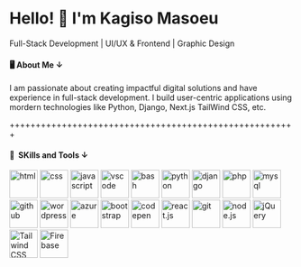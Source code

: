 ## <h1>Hello! 👋 I'm Kagiso Masoeu</h1>
Full-Stack Development | UI/UX & Frontend |  Graphic Design

<h4> 🖥 About Me &darr; </h4>
<p>
I am passionate about creating impactful digital solutions and have experience in full-stack development. I build user-centric applications using mordern technologies like Python, Django, Next.js TailWind CSS, etc.  
</p>

+++++++++++++++++++++++++++++++++++++++++++++++++++++++
<br/>
<h4> 🚀 &nbsp;SKills and Tools &darr;  </h4>
<p align="left">
  <img src="https://www.vectorlogo.zone/logos/w3_html5/w3_html5-icon.svg" title="html" width="50" height="50"/>
<img src="https://www.vectorlogo.zone/logos/w3_css/w3_css-icon~old.svg" title="css" width="50" height="50"/>
  <img src="https://www.vectorlogo.zone/logos/javascript/javascript-icon.svg" title="javascript" width="50" height="50"/>
<img src="https://cdn.jsdelivr.net/gh/devicons/devicon/icons/vscode/vscode-original.svg" title="vscode" width="50" height="50"/>
<img src="https://cdn.jsdelivr.net/gh/devicons/devicon/icons/bash/bash-original.svg" title="bash" width="50" height="50"/>
<img src="https://www.svgrepo.com/show/452091/python.svg" title="python" width="50" height="50"/>
<img src="https://www.svgrepo.com/show/373554/django.svg" title="django" width="50" height="50"/>  
<img src="https://cdn.jsdelivr.net/gh/devicons/devicon/icons/php/php-original.svg" title="php" width="50" height="50"/>
<img src="https://www.vectorlogo.zone/logos/mysql/mysql-official.svg" title="mysql" width="50" height="50""/>
<img src="https://www.vectorlogo.zone/logos/github/github-tile.svg" title="github" width="50" height="50" />
<img src="https://www.vectorlogo.zone/logos/wordpress/wordpress-icon.svg" title="wordpress" width="50" height="50"/>
<img src="https://www.vectorlogo.zone/logos/microsoft_azure/microsoft_azure-icon.svg" title="azure" width="50" height="50"/>

<img src="https://www.vectorlogo.zone/logos/getbootstrap/getbootstrap-icon.svg" title="bootstrap" width="50" height="50"/>
<img src="https://www.vectorlogo.zone/logos/codepen/codepen-tile.svg" title="codepen" width="50" height="50"/>
<img src="https://www.vectorlogo.zone/logos/reactjs/reactjs-icon.svg" title="react.js" width="50" height="50"/>
<img src="https://www.vectorlogo.zone/logos/git-scm/git-scm-icon.svg" title="git" width="50" height="50"/>
<img src="https://www.vectorlogo.zone/logos/nodejs/nodejs-icon.svg" title="node.js" width="50" height="50"/>
<img src="https://www.vectorlogo.zone/logos/jquery/jquery-vertical.svg" title="jQuery" width="50" height="50"/>  
<img src="https://www.vectorlogo.zone/logos/tailwindcss/tailwindcss-icon.svg" title="Tailwind CSS" width="50" height="50"/>  
<img src="https://www.vectorlogo.zone/logos/firebase/firebase-icon.svg" title="Firebase" width="50" height="50"/>  
</p>
<!--
**masoeuk/masoeuk** is a ✨ _special_ ✨ repository because its `README.md` (this file) appears on your GitHub profile.

Here are some ideas to get you started:

- 🔭 I’m currently working on ...
- 🌱 I’m currently learning ...
- 👯 I’m looking to collaborate on ...
- 🤔 I’m looking for help with ...
- 💬 Ask me about ...
- 📫 How to reach me: ...
- 😄 Pronouns: ...
- ⚡ Fun fact: ...
-->
